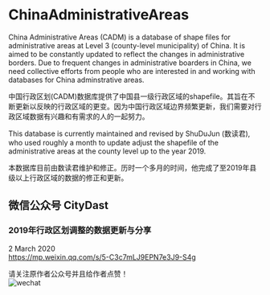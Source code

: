 # ChinaAdministrativeAreas
China Administrative Areas (CADM) is a database of shape files for administrative areas at Level 3 (county-level municipality) of China. It is aimed to be constantly updated to reflect the changes in administrative borders. Due to frequent changes in administrative boarders in China, we need collective efforts from people who are interested in and working with databases for China adminstrative areas.

中国行政区划(CADM)数据库提供了中国县一级行政区域的shapefile。其旨在不断更新以反映的行政区域的更变。因为中国行政区域边界频繁更新，我们需要对行政区域数据有兴趣和有需求的人的一起努力。

This database is currently maintained and revised by ShuDuJun (数读君), who used roughly a month to update adjust the shapefile of the administrative areas at the county level up to the year 2019.

本数据库目前由数读君维护和修正。历时一个多月的时间，他完成了至2019年县级以上行政区域的数据的修正和更新。

## 微信公众号 CityDast
### 2019年行政区划调整的数据更新与分享
2 March 2020  
https://mp.weixin.qq.com/s/5-C3c7mLJ9EPN7e3J9-S4g

请关注原作者公众号并且给作者点赞！  
![wechat](https://mmbiz.qpic.cn/mmbiz_png/uCO0B0UBtiaK9Yq5Oz9cBKlezaGmias0LIM2wD7ZH6hCwt9WdJ7slHxbYwTic737N9IFzZ6jwkUkdgiajGh4I0ibicyA/640?wx_fmt=png&wxfrom=5&wx_lazy=1&wx_co=1)
